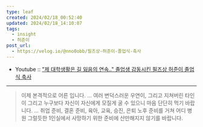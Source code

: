 ```yaml
---
type: leaf
created: 2024/02/18_00:52:40
updated: 2024/02/18_14:10:07
tags:
  - insight
  - 허준이
post_url:
  - https://velog.io/@nno0obb/필즈상-허준이-졸업식-축사
---
```


- Youtube :: ["제 대학생활은 길 잃음의 연속.." 졸업생 감동시킨 필즈상 허준이 졸업식 축사](https://youtu.be/OLDhaqosPtA?si=c1ZwsfZ4emJl77Jx)

---

> 이제 본격적으로 어른 입니다.
> ...
> 여러 변덕스러운 우연이, 그리고 지쳐버린 타인이
> 그리고 누구보다 자신이 자신에게 모질게 굴 수 있으니
> 마음 단단히 먹기 바랍니다.
> ...
> 취업 준비, 결혼 준비, 육아, 교육, 승진, 은퇴 노후 준비를 거쳐
> 어디 병원 그럴듯한 1인실에서 사망하기 위한 준비에
> 산만해지지 않기를 바랍니다.
